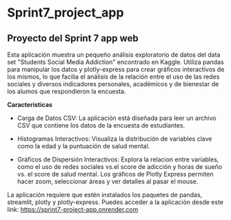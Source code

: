 # Sprint7_project_app

## Proyecto del Sprint 7 app web
Esta aplicación muestra un pequeño análisis exploratorio de datos del data set "Students Social Media Addiction" encontrado en Kaggle. Utiliza pandas para manipular los datos y plotly-express para crear gráficos interactivos de los mismos, lo que facilia el análisis de la relación entre el uso de las redes sociales y diversos indicadores personales, académicos y de bienestar de los alumos que respondieron la encuesta.

**Características**
- Carga de Datos CSV: La aplicación está diseñada para leer un archivo CSV que contiene los datos de la encuesta de estudiantes.

- Histogramas Interactivos: Visualiza la distribución de variables clave como la edad y la puntuación de salud mental.

- Gráficos de Dispersión Interactivos: Explora la relacion entre variables, como el uso de redes sociales vs.el score de adicción  y horas de sueño vs. el score de salud mental. Los gráficos de Plotly Express permiten hacer zoom, seleccionar áreas y ver detalles al pasar el mouse.

La aplicación requiere que estén instalados los paquetes de pandas, streamlit, plotly y plotly-express.
Puedes acceder a la aplicación desde este link: https://sprint7-project-app.onrender.com